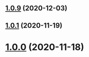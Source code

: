 ## [1.0.9](https://github.com/z704600202qj/iparking/compare/v1.0.1...v1.0.9) (2020-12-03)



## [1.0.1](https://github.com/z704600202qj/iparking/compare/1.0.0...v1.0.1) (2020-11-19)



# [1.0.0](https://github.com/z704600202qj/iparking/compare/0.2.0...1.0.0) (2020-11-18)



